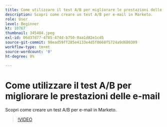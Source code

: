 ```yaml
---
title: Come utilizzare il test A/B per migliorare le prestazioni delle e-mail
description: Scopri come creare un test A/B per e-mail in Marketo.
role: User
level: Beginner
kt: 10767
thumbnail: 345484.jpeg
exl-id: 06d37d77-4785-474d-b750-0aa1d82e1cd5
source-git-commit: 98ead59ff285e4133e4d5f0668f5724a9d680309
workflow-type: tm+mt
source-wordcount: '0'
ht-degree: 0%

---
```


# Come utilizzare il test A/B per migliorare le prestazioni delle e-mail

Scopri come creare un test A/B per e-mail in Marketo.

>[!VIDEO](https://video.tv.adobe.com/v/345484/?quality=12&learn=on)
